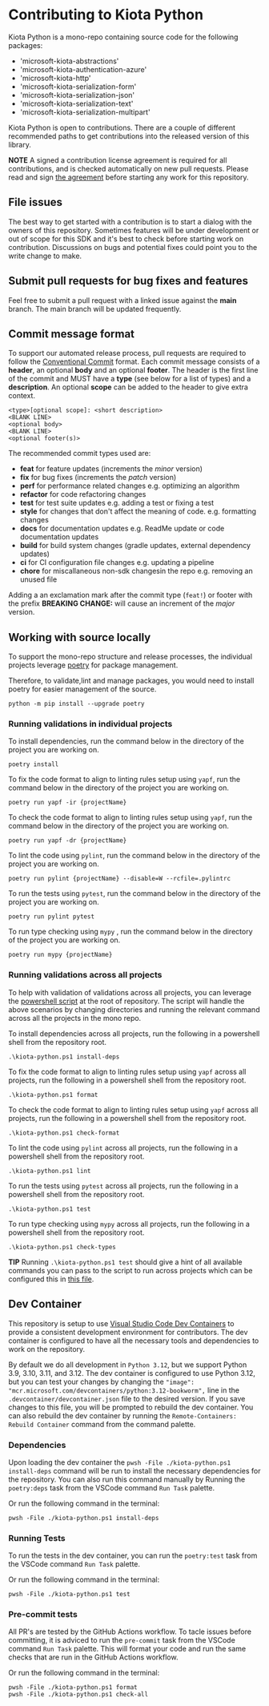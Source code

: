 
# Contributing to Kiota Python

Kiota Python is a mono-repo containing source code for the following packages:

- 'microsoft-kiota-abstractions'
- 'microsoft-kiota-authentication-azure'
- 'microsoft-kiota-http'
- 'microsoft-kiota-serialization-form'
- 'microsoft-kiota-serialization-json'
- 'microsoft-kiota-serialization-text'
- 'microsoft-kiota-serialization-multipart'

Kiota Python is open to contributions. There are a couple of different recommended paths to get contributions into the released version of this library.

__NOTE__ A signed a contribution license agreement is required for all contributions, and is checked automatically on new pull requests. Please read and sign [the agreement](https://cla.microsoft.com/) before starting any work for this repository.

## File issues

The best way to get started with a contribution is to start a dialog with the owners of this repository. Sometimes features will be under development or out of scope for this SDK and it's best to check before starting work on contribution. Discussions on bugs and potential fixes could point you to the write change to make.

## Submit pull requests for bug fixes and features

Feel free to submit a pull request with a linked issue against the __main__ branch.  The main branch will be updated frequently.

## Commit message format

To support our automated release process, pull requests are required to follow the [Conventional Commit](https://www.conventionalcommits.org/en/v1.0.0/)
format.
Each commit message consists of a __header__, an optional __body__ and an optional __footer__. The header is the first line of the commit and
MUST have a __type__ (see below for a list of types) and a __description__. An optional __scope__ can be added to the header to give extra context.

```
<type>[optional scope]: <short description>
<BLANK LINE>
<optional body>
<BLANK LINE>
<optional footer(s)>
```

The recommended commit types used are:

- __feat__ for feature updates (increments the _minor_ version)
- __fix__ for bug fixes (increments the _patch_ version)
- __perf__ for performance related changes e.g. optimizing an algorithm
- __refactor__ for code refactoring changes
- __test__ for test suite updates e.g. adding a test or fixing a test
- __style__ for changes that don't affect the meaning of code. e.g. formatting changes
- __docs__ for documentation updates e.g. ReadMe update or code documentation updates
- __build__ for build system changes (gradle updates, external dependency updates)
- __ci__ for CI configuration file changes e.g. updating a pipeline
- __chore__ for miscallaneous non-sdk changesin the repo e.g. removing an unused file

Adding a an exclamation mark after the commit type (`feat!`) or footer with the prefix __BREAKING CHANGE:__ will cause an increment of the _major_ version.

## Working with source locally

To support the mono-repo structure and release processes, the individual projects leverage [poetry](https://python-poetry.org/) for package management.

Therefore, to validate,lint and manage packages, you would need to install poetry for easier management of the source.

```shell
python -m pip install --upgrade poetry
```

### Running validations in individual projects

To install dependencies, run the command below in the directory of the project you are working on.

```shell
poetry install
```

To fix the code format to align to linting rules setup using `yapf`, run the command below in the directory of the project you are working on.

```shell
poetry run yapf -ir {projectName}
```

To check the code format to align to linting rules setup using `yapf`, run the command below in the directory of the project you are working on.

```shell
poetry run yapf -dr {projectName}
```

To lint the code using `pylint`, run the command below in the directory of the project you are working on.

```shell
poetry run pylint {projectName} --disable=W --rcfile=.pylintrc
```

To run the tests using `pytest`, run the command below in the directory of the project you are working on.

```shell
poetry run pylint pytest
```

To run type checking using `mypy` , run the command below in the directory of the project you are working on.

```shell
poetry run mypy {projectName}
```

### Running validations across all projects

To help with validation of validations across all projects, you can leverage the [powershell script](./kiota-python.ps1) at the root of repository. The script will handle the above scenarios by changing directories and running the relevant command across all the projects in the mono repo.

To install dependencies across all projects, run the following in a powershell shell from the repository root.

```shell
.\kiota-python.ps1 install-deps
```

To fix the code format to align to linting rules setup using `yapf` across all projects, run the following in a powershell shell from the repository root.

```shell
.\kiota-python.ps1 format
```

To check the code format to align to linting rules setup using `yapf` across all projects, run the following in a powershell shell from the repository root.

```shell
.\kiota-python.ps1 check-format
```

To lint the code using `pylint` across all projects, run the following in a powershell shell from the repository root.

```shell
.\kiota-python.ps1 lint
```

To run the tests using `pytest` across all projects, run the following in a powershell shell from the repository root.

```shell
.\kiota-python.ps1 test
```

To run type checking using `mypy` across all projects, run the following in a powershell shell from the repository root.

```shell
.\kiota-python.ps1 check-types
```

__TIP__ Running `.\kiota-python.ps1 test` should give a hint of all available commands you can pass to the script to run across projects which can be configured this in [this file](./projects-config.json).


## Dev Container

This repository is setup to use [Visual Studio Code Dev Containers](https://code.visualstudio.com/docs/remote/containers) to provide a consistent development environment for contributors. The dev container is configured to have all the necessary tools and dependencies to work on the repository.

By default we do all development in `Python 3.12`, but we support Python 3.9, 3.10, 3.11, and 3.12. The dev container is configured to use Python 3.12, but you can test your changes by changing the `"image": "mcr.microsoft.com/devcontainers/python:3.12-bookworm",` line in the `.devcontainer/devcontainer.json` file to the desired version. If you save changes to this file, you will be prompted to rebuild the dev container. You can also rebuild the dev container by running the `Remote-Containers: Rebuild Container` command from the command palette.

### Dependencies

Upon loading the dev container the `pwsh -File ./kiota-python.ps1 install-deps` command will be run to install the necessary dependencies for the repository. You can also run this command manually by Running the `poetry:deps` task from the VSCode command `Run Task` palette.

Or run the following command in the terminal:

```shell
pwsh -File ./kiota-python.ps1 install-deps
```

### Running Tests

To run the tests in the dev container, you can run the `poetry:test` task from the VSCode command `Run Task` palette.

Or run the following command in the terminal:

```shell
pwsh -File ./kiota-python.ps1 test
```

### Pre-commit tests

All PR's are tested by the GitHub Actions workflow. To tacle issues before committing, it is adviced to run the `pre-commit` task from the VSCode command `Run Task` palette. This will format your code and run the same checks that are run in the GitHub Actions workflow.

Or run the following command in the terminal:

```shell
pwsh -File ./kiota-python.ps1 format
pwsh -File ./kiota-python.ps1 check-all
```

